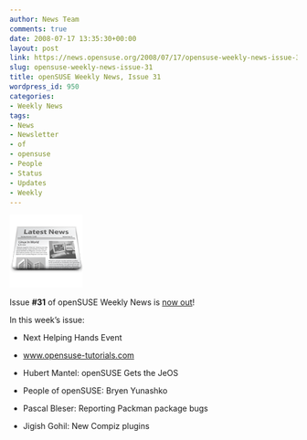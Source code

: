 ```yaml
---
author: News Team
comments: true
date: 2008-07-17 13:35:30+00:00
layout: post
link: https://news.opensuse.org/2008/07/17/opensuse-weekly-news-issue-31/
slug: opensuse-weekly-news-issue-31
title: openSUSE Weekly News, Issue 31
wordpress_id: 950
categories:
- Weekly News
tags:
- News
- Newsletter
- of
- opensuse
- People
- Status
- Updates
- Weekly
---
```


![news](/wp-content/uploads/2007/11/knewsticker.png)

Issue **#31** of openSUSE Weekly News is [now out](//en.opensuse.org/OpenSUSE_Weekly_News/31)!

In this week’s issue:



	
  * Next Helping Hands Event 

	
  * www.opensuse-tutorials.com

	
  * Hubert Mantel: openSUSE Gets the JeOS 

	
  * People of openSUSE: Bryen Yunashko 

	
  * Pascal Bleser: Reporting Packman package bugs 

	
  * Jigish Gohil: New Compiz plugins 



